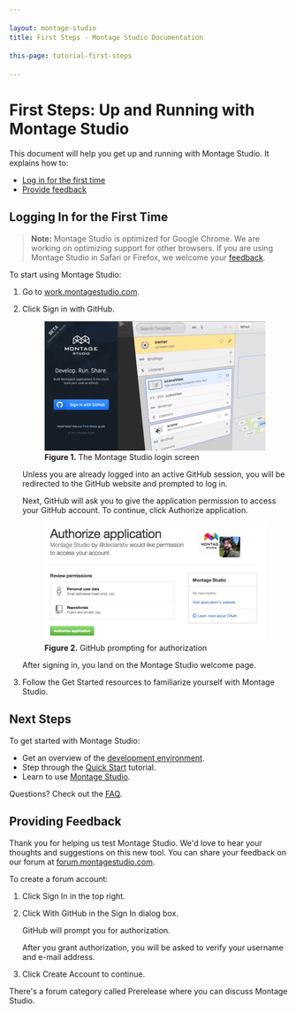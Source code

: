 ```yaml
---

layout: montage-studio
title: First Steps - Montage Studio Documentation

this-page: tutorial-first-steps

---
```


# First Steps: Up and Running with Montage Studio

This document will help you get up and running with Montage Studio. It explains how to:

* [Log in for the first time](#login)
* [Provide feedback](#feedback)

## <a name="login"></a>Logging In for the First Time

>**Note:** Montage Studio is optimized for Google Chrome. We are working on optimizing support for other browsers. If you are using Montage Studio in Safari or Firefox, we welcome your [feedback](mailto:feedback@montagestudio.com).

To start using Montage Studio:

1. Go to [work.montagestudio.com][1].

2. Click Sign in with GitHub.

    <figure>
        <img src="/images/montage-studio/tutorials/first-steps/fig01.jpg" alt="Montage Studio login screen" style="width: 451px;">
        <figcaption><strong>Figure 1.</strong> The Montage Studio login screen</figcaption>
    </figure>

    Unless you are already logged into an active GitHub session, you will be redirected to the GitHub website and prompted to log in.
    
    Next, GitHub will ask you to give the application permission to access your GitHub account. To continue, click Authorize application.
    
    <figure>
        <img src="/images/montage-studio/tutorials/first-steps/fig02.png" alt="GitHub prompting for authorization" style="width: 451px;">
        <figcaption><strong>Figure 2.</strong> GitHub prompting for authorization</figcaption>
    </figure>
    
    After signing in, you land on the Montage Studio welcome page.
    
3. Follow the Get Started resources to familiarize yourself with Montage Studio.

## Next Steps

To get started with Montage Studio:

* Get an overview of the [development environment][2].
* Step through the [Quick Start][3] tutorial.
* Learn to use [Montage Studio][4].

Questions? Check out the [FAQ][6].

## <a name="feedback"></a>Providing Feedback

Thank you for helping us test Montage Studio. We'd love to hear your thoughts and suggestions on this new tool. You can share your feedback on our forum at [forum.montagestudio.com][5].

To create a forum account:

1. Click Sign In in the top right.

2. Click With GitHub in the Sign In dialog box.

    GitHub will prompt you for authorization.
    
    After you grant authorization, you will be asked to verify your username and e-mail address.
    
3. Click Create Account to continue.

There's a forum category called Prerelease where you can discuss Montage Studio.

[1]: https://work.montagestudio.com       "work.montagestudio.com"
[2]: http://docs.montagestudio.com/montage-studio/ide-at-a-glance.html       "IDE Overview"
[3]: http://docs.montagestudio.com/montage-studio/tutorial-simple-to-do.html       "Building a Simple To-Do Application"
[4]: overview-using-montage-studio.html       "Montage Studio"
[5]: http://forum.montagestudio.com/       "Forum"
[6]: faq.html       "FAQ"
